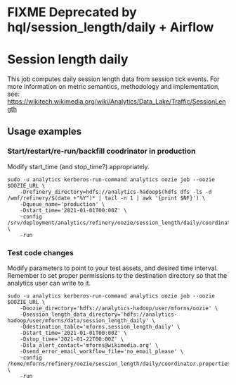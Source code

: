 # FIXME Deprecated by hql/session_length/daily + Airflow

# Session length daily

This job computes daily session length data from session tick events.
For more information on metric semantics, methodology and implementation, see:
https://wikitech.wikimedia.org/wiki/Analytics/Data_Lake/Traffic/SessionLength

## Usage examples

### Start/restart/re-run/backfill coodrinator in production
Modify start_time (and stop_time?) appropriately.
```
sudo -u analytics kerberos-run-command analytics oozie job --oozie $OOZIE_URL \
    -Drefinery_directory=hdfs://analytics-hadoop$(hdfs dfs -ls -d /wmf/refinery/$(date +"%Y")* | tail -n 1 | awk '{print $NF}') \
    -Dqueue_name='production' \
    -Dstart_time='2021-01-01T00:00Z' \
    -config /srv/deployment/analytics/refinery/oozie/session_length/daily/coordinator.properties \
    -run
```

### Test code changes
Modify parameters to point to your test assets, and desired time interval.
Remember to set proper permissions to the destination directory so that the
analytics user can write to it.
```
sudo -u analytics kerberos-run-command analytics oozie job --oozie $OOZIE_URL \
    -Doozie_directory='hdfs://analytics-hadoop/user/mforns/oozie' \
    -Dsession_length_data_directory='hdfs://analytics-hadoop/user/mforns/data/session_length_daily' \
    -Ddestination_table='mforns.session_length_daily' \
    -Dstart_time='2021-01-01T00:00Z' \
    -Dstop_time='2021-01-22T00:00Z' \
    -Dsla_alert_contact='mforns@wikimedia.org' \
    -Dsend_error_email_workflow_file='no_email_please' \
    -config /home/mforns/refinery/oozie/session_length/daily/coordinator.properties \
    -run
```
